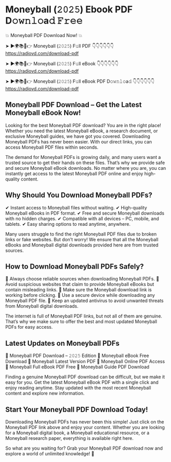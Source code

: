 # Moneyball (𝟸𝟶𝟸𝟻) Ebook PDF D𝚘𝚠𝚗𝚕𝚘a𝚍 𝙵𝚛𝚎𝚎

💥 Moneyball PDF Download Now! 💥

➤ ►🌍📚📱👉 Moneyball (𝟸𝟶𝟸𝟻) F𝚞ll PDF 👇👇👇👇👇👇
https://radiovd.com/download-pdf

➤ ►🌍📚📱👉 Moneyball (𝟸𝟶𝟸𝟻) F𝚞ll eBook 👇👇👇👇👇👇
https://radiovd.com/download-pdf

➤ ►🌍📚📱👉 Moneyball (𝟸𝟶𝟸𝟻) F𝚞ll eBook PDF D𝚘𝚠𝚗𝚕𝚘a𝚍 👇👇👇👇👇👇
https://radiovd.com/download-pdf

## Moneyball PDF Download – Get the Latest Moneyball eBook Now!

Looking for the best Moneyball PDF download? You are in the right place! Whether you need the latest Moneyball eBook, a research document, or exclusive Moneyball guides, we have got you covered. Downloading Moneyball PDFs has never been easier. With our direct links, you can access Moneyball PDF files within seconds.

The demand for Moneyball PDFs is growing daily, and many users want a trusted source to get their hands on these files. That’s why we provide safe and secure Moneyball eBook downloads. No matter where you are, you can instantly get access to the latest Moneyball PDF online and enjoy high-quality content.

## Why Should You Download Moneyball PDFs?

✔ Instant access to Moneyball files without waiting.
✔ High-quality Moneyball eBooks in PDF format.
✔ Free and secure Moneyball downloads with no hidden charges.
✔ Compatible with all devices – PC, mobile, and tablets.
✔ Easy sharing options to read anytime, anywhere.

Many users struggle to find the right Moneyball PDF files due to broken links or fake websites. But don’t worry! We ensure that all the Moneyball eBooks and Moneyball digital downloads provided here are from trusted sources.

## How to Download Moneyball PDFs Safely?

📌 Always choose reliable sources when downloading Moneyball PDFs.
📌 Avoid suspicious websites that claim to provide Moneyball eBooks but contain misleading links.
📌 Make sure the Moneyball download link is working before clicking.
📌 Use a secure device while downloading any Moneyball PDF file.
📌 Keep an updated antivirus to avoid unwanted threats from Moneyball digital downloads.

The internet is full of Moneyball PDF links, but not all of them are genuine. That’s why we make sure to offer the best and most updated Moneyball PDFs for easy access.

## Latest Updates on Moneyball PDFs

🔹 Moneyball PDF Download – 𝟸𝟶𝟸𝟻 Edition
🔹 Moneyball eBook Free Download
🔹 Moneyball Latest Version PDF
🔹 Moneyball Online PDF Access
🔹 Moneyball Full eBook PDF Free
🔹 Moneyball Guide PDF Download

Finding a genuine Moneyball PDF download can be difficult, but we make it easy for you. Get the latest Moneyball eBook PDF with a single click and enjoy reading anytime. Stay updated with the most recent Moneyball content and explore new information.

## Start Your Moneyball PDF Download Today!

Downloading Moneyball PDFs has never been this simple! Just click on the Moneyball PDF link above and enjoy your content. Whether you are looking for a Moneyball digital book, a Moneyball educational resource, or a Moneyball research paper, everything is available right here.

So what are you waiting for? Grab your Moneyball PDF download now and explore a world of unlimited knowledge! 🚀